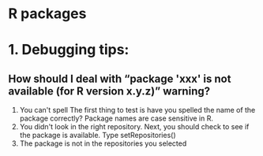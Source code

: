 # R packages
# 1. Debugging tips:
## How should I deal with “package 'xxx' is not available (for R version x.y.z)” warning?
1. You can't spell
The first thing to test is have you spelled the name of the package correctly? Package names are case sensitive in R.
2. You didn't look in the right repository. Next, you should check to see if the package is available. Type
setRepositories()
3. The package is not in the repositories you selected
